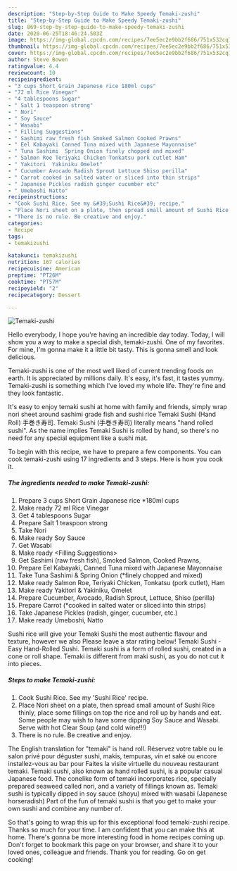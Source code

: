 ```yaml
---
description: "Step-by-Step Guide to Make Speedy Temaki-zushi"
title: "Step-by-Step Guide to Make Speedy Temaki-zushi"
slug: 869-step-by-step-guide-to-make-speedy-temaki-zushi
date: 2020-06-25T18:46:24.503Z
image: https://img-global.cpcdn.com/recipes/7ee5ec2e9bb2f686/751x532cq70/temaki-zushi-recipe-main-photo.jpg
thumbnail: https://img-global.cpcdn.com/recipes/7ee5ec2e9bb2f686/751x532cq70/temaki-zushi-recipe-main-photo.jpg
cover: https://img-global.cpcdn.com/recipes/7ee5ec2e9bb2f686/751x532cq70/temaki-zushi-recipe-main-photo.jpg
author: Steve Bowen
ratingvalue: 4.4
reviewcount: 10
recipeingredient:
- "3 cups Short Grain Japanese rice 180ml cups"
- "72 ml Rice Vinegar"
- "4 tablespoons Sugar"
- " Salt 1 teaspoon strong"
- " Nori"
- " Soy Sauce"
- " Wasabi"
- " Filling Suggestions"
- " Sashimi raw fresh fish Smoked Salmon Cooked Prawns"
- " Eel Kabayaki Canned Tuna mixed with Japanese Mayonnaise"
- " Tuna Sashimi  Spring Onion finely chopped and mixed"
- " Salmon Roe Teriyaki Chicken Tonkatsu pork cutlet Ham"
- " Yakitori  Yakiniku Omelet"
- " Cucumber Avocado Radish Sprout Lettuce Shiso perilla"
- " Carrot cooked in salted water or sliced into thin strips"
- " Japanese Pickles radish ginger cucumber etc"
- " Umeboshi Natto"
recipeinstructions:
- "Cook Sushi Rice. See my &#39;Sushi Rice&#39; recipe."
- "Place Nori sheet on a plate, then spread small amount of Sushi Rice thinly, place some fillings on top the rice and roll up by hands and eat. Some people may wish to have some dipping Soy Sauce and Wasabi. Serve with hot Clear Soup (and cold wine!!!)"
- "There is no rule. Be creative and enjoy."
categories:
- Recipe
tags:
- temakizushi

katakunci: temakizushi 
nutrition: 167 calories
recipecuisine: American
preptime: "PT26M"
cooktime: "PT57M"
recipeyield: "2"
recipecategory: Dessert

---
```



![Temaki-zushi](https://img-global.cpcdn.com/recipes/7ee5ec2e9bb2f686/751x532cq70/temaki-zushi-recipe-main-photo.jpg)

Hello everybody, I hope you're having an incredible day today. Today, I will show you a way to make a special dish, temaki-zushi. One of my favorites. For mine, I'm gonna make it a little bit tasty. This is gonna smell and look delicious.

Temaki-zushi is one of the most well liked of current trending foods on earth. It is appreciated by millions daily. It's easy, it's fast, it tastes yummy. Temaki-zushi is something which I've loved my whole life. They're fine and they look fantastic.

It&#39;s easy to enjoy temaki sushi at home with family and friends, simply wrap nori sheet around sashimi grade fish and sushi rice Temaki Sushi (Hand Roll) 手巻き寿司. Temaki Sushi (手巻き寿司) literally means &#34;hand rolled sushi&#34;. As the name implies Temaki Sushi is rolled by hand, so there&#39;s no need for any special equipment like a sushi mat.


To begin with this recipe, we have to prepare a few components. You can cook temaki-zushi using 17 ingredients and 3 steps. Here is how you cook it.

<!--inarticleads1-->

##### The ingredients needed to make Temaki-zushi:

1. Prepare 3 cups Short Grain Japanese rice *180ml cups
1. Make ready 72 ml Rice Vinegar
1. Get 4 tablespoons Sugar
1. Prepare  Salt 1 teaspoon strong
1. Take  Nori
1. Make ready  Soy Sauce
1. Get  Wasabi
1. Make ready  &lt;Filling Suggestions&gt;
1. Get  Sashimi (raw fresh fish), Smoked Salmon, Cooked Prawns,
1. Prepare  Eel Kabayaki, Canned Tuna mixed with Japanese Mayonnaise
1. Take  Tuna Sashimi &amp; Spring Onion (*finely chopped and mixed)
1. Make ready  Salmon Roe, Teriyaki Chicken, Tonkatsu (pork cutlet), Ham
1. Make ready  Yakitori &amp; Yakiniku, Omelet
1. Prepare  Cucumber, Avocado, Radish Sprout, Lettuce, Shiso (perilla)
1. Prepare  Carrot (*cooked in salted water or sliced into thin strips)
1. Take  Japanese Pickles (radish, ginger, cucumber, etc.)
1. Make ready  Umeboshi, Natto


Sushi rice will give your Temaki Sushi the most authentic flavour and texture, however we also Please leave a star rating below! Temaki Sushi - Easy Hand-Rolled Sushi. Temaki sushi is a form of rolled sushi, created in a cone or roll shape. Temaki is different from maki sushi, as you do not cut it into pieces. 

<!--inarticleads2-->

##### Steps to make Temaki-zushi:

1. Cook Sushi Rice. See my &#39;Sushi Rice&#39; recipe.
1. Place Nori sheet on a plate, then spread small amount of Sushi Rice thinly, place some fillings on top the rice and roll up by hands and eat. Some people may wish to have some dipping Soy Sauce and Wasabi. Serve with hot Clear Soup (and cold wine!!!)
1. There is no rule. Be creative and enjoy.


The English translation for &#34;temaki&#34; is hand roll. Réservez votre table ou le salon privé pour déguster sushi, makis, tempuras, vin et saké ou encore installez-vous au bar pour Faites la visite virtuelle du nouveau restaurant temaki. Temaki sushi, also known as hand rolled sushi, is a popular casual Japanese food. The conelike form of temaki incorporates rice, specially prepared seaweed called nori, and a variety of fillings known as. Temaki sushi is typically dipped in soy sauce (shoyu) mixed with wasabi (Japanese horseradish) Part of the fun of temaki sushi is that you get to make your own sushi and combine any number of. 

So that's going to wrap this up for this exceptional food temaki-zushi recipe. Thanks so much for your time. I am confident that you can make this at home. There's gonna be more interesting food in home recipes coming up. Don't forget to bookmark this page on your browser, and share it to your loved ones, colleague and friends. Thank you for reading. Go on get cooking!
